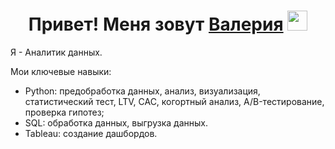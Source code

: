 <h1 align="center">Привет! Меня зовут <a href="https://daniilshat.ru/" target="_blank">Валерия</a> 
<img src="https://github.com/blackcater/blackcater/raw/main/images/Hi.gif" height="32"/></h1>

Я - Аналитик данных. 

Мои ключевые навыки:
- Python: предобработка данных, анализ, визуализация, статистический тест, LTV, CAC, когортный анализ, A/B-тестирование, проверка гипотез;
- SQL: обработка данных, выгрузка данных.
- Tableau: создание дашбордов.
